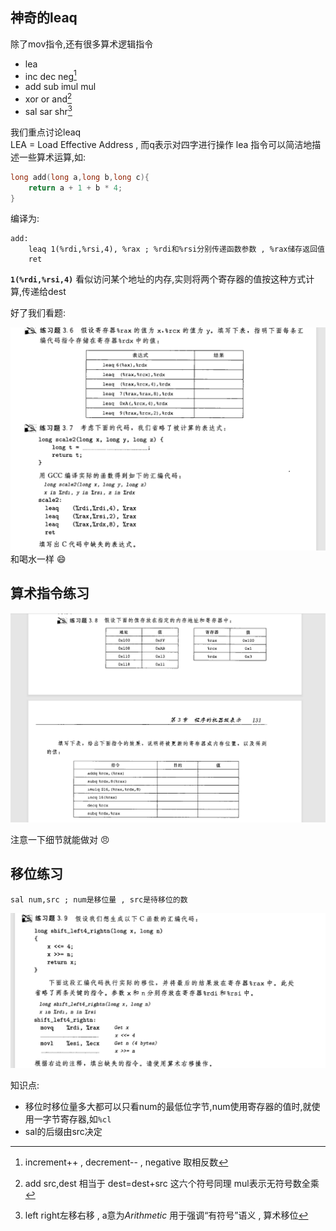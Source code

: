 ## 神奇的leaq
除了mov指令,还有很多算术逻辑指令
- lea
- inc dec neg[^1]
- add sub imul mul
- xor or and[^2]
- sal sar shr[^3]
[^1]:increment++ , decrement-- , negative 取相反数
[^2]:add src,dest 相当于 dest=dest+src 这六个符号同理 mul表示无符号数全乘  
[^3]:left right左移右移 , a意为*Arithmetic* 用于强调“有符号”语义 , 算术移位  

我们重点讨论leaq  
LEA = Load Effective Address , 而q表示对四字进行操作 
lea 指令可以简洁地描述一些算术运算,如:
```c
long add(long a,long b,long c){
    return a + 1 + b * 4;
}
```
编译为:
```
add:
    leaq 1(%rdi,%rsi,4), %rax ; %rdi和%rsi分别传递函数参数 , %rax储存返回值
	ret
```
**`1(%rdi,%rsi,4)`** 看似访问某个地址的内存,实则将两个寄存器的值按这种方式计算,传递给dest  
  
好了我们看题:  

![3.6-3.7练习](./picturefield/3.6%203.7.png)  
和喝水一样 :smile:

## 算术指令练习

![3.8算术指令](./picturefield/3.8.png)

注意一下细节就能做对 :angry:

## 移位练习
```
sal num,src ; num是移位量 , src是待移位的数
```
![3.9移位练习](./picturefield/3.9.png)

知识点:
- 移位时移位量多大都可以只看num的最低位字节,num使用寄存器的值时,就使用一字节寄存器,如`%cl`
- sal的后缀由src决定